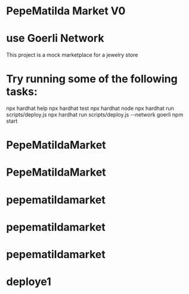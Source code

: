 # PepeMatilda Market V0

# use Goerli Network

This project is a mock marketplace for a jewelry store

# Try running some of the following tasks:

npx hardhat help
npx hardhat test
npx hardhat node
npx hardhat run scripts/deploy.js
npx hardhat run scripts/deploy.js --network goerli
npm start



# PepeMatildaMarket
# PepeMatildaMarket
# pepematildamarket
# pepematildamarket
# pepematildamarket
# deploye1
